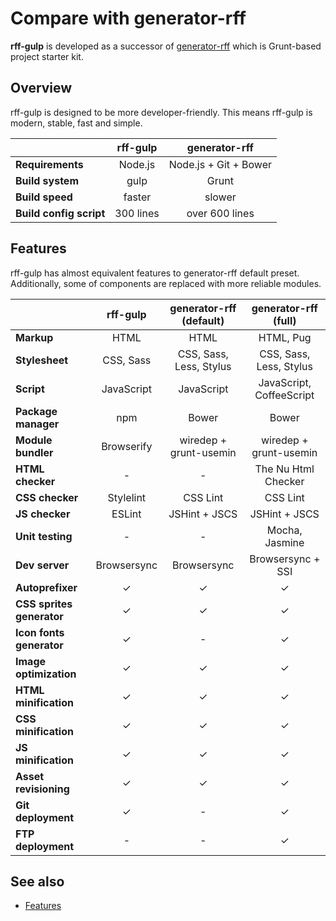 # Compare with generator-rff

**rff-gulp** is developed as a successor of [generator-rff](https://github.com/rakuten-frontend/generator-rff) which is Grunt-based project starter kit.

## Overview
rff-gulp is designed to be more developer-friendly.
This means rff-gulp is modern, stable, fast and simple.

|                         | rff-gulp  | generator-rff         |
|-------------------------|:---------:|:---------------------:|
| **Requirements**        | Node.js   | Node.js + Git + Bower |
| **Build system**        | gulp      | Grunt                 |
| **Build speed**         | faster    | slower                |
| **Build config script** | 300 lines | over 600 lines        |

## Features
rff-gulp has almost equivalent features to generator-rff default preset.
Additionally, some of components are replaced with more reliable modules.

|                           | rff-gulp    | generator-rff (default) | generator-rff (full)     |
|---------------------------|:-----------:|:-----------------------:|:------------------------:|
| **Markup**                | HTML        | HTML                    | HTML, Pug                |
| **Stylesheet**            | CSS, Sass   | CSS, Sass, Less, Stylus | CSS, Sass, Less, Stylus  |
| **Script**                | JavaScript  | JavaScript              | JavaScript, CoffeeScript |
| **Package manager**       | npm         | Bower                   | Bower                    |
| **Module bundler**        | Browserify  | wiredep + grunt-usemin  | wiredep + grunt-usemin   |
| **HTML checker**          | -           | -                       | The Nu Html Checker      |
| **CSS checker**           | Stylelint   | CSS Lint                | CSS Lint                 |
| **JS checker**            | ESLint      | JSHint + JSCS           | JSHint + JSCS            |
| **Unit testing**          | -           | -                       | Mocha, Jasmine           |
| **Dev server**            | Browsersync | Browsersync             | Browsersync + SSI        |
| **Autoprefixer**          | ✓          | ✓                      | ✓                       |
| **CSS sprites generator** | ✓          | ✓                      | ✓                       |
| **Icon fonts generator**  | ✓          | -                       | ✓                       |
| **Image optimization**    | ✓          | ✓                      | ✓                       |
| **HTML minification**     | ✓          | ✓                      | ✓                       |
| **CSS minification**      | ✓          | ✓                      | ✓                       |
| **JS minification**       | ✓          | ✓                      | ✓                       |
| **Asset revisioning**     | ✓          | ✓                      | ✓                       |
| **Git deployment**        | ✓          | -                       | ✓                       |
| **FTP deployment**        | -           | -                       | ✓                       |

## See also
- [Features](features.md)
